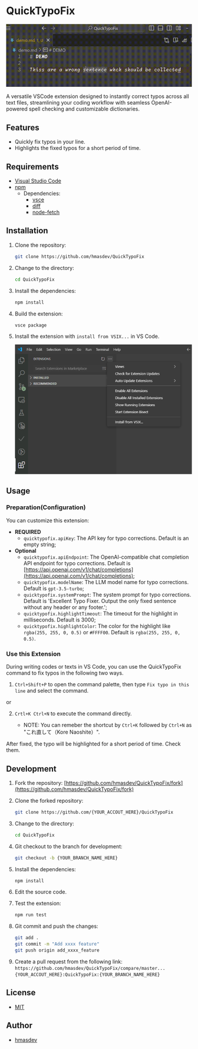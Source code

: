 # QuickTypoFix

![demo](./images/demo.gif)

A versatile VSCode extension designed to instantly correct typos across all text files,
streamlining your coding workflow with seamless OpenAI-powered spell checking and customizable dictionaries.

## Features

- Quickly fix typos in your line.
- Highlights the fixed typos for a short period of time.

## Requirements

- [Visual Studio Code](https://code.visualstudio.com/)
- [npm](https://www.npmjs.com/get-npm)
  - Dependencies:
    - [vsce](https://code.visualstudio.com/api/working-with-extensions/publishing-extension)
    - [diff](https://www.npmjs.com/package/diff)
    - [node-fetch](https://www.npmjs.com/package/node-fetch)

## Installation

1. Clone the repository:

    ```sh
    git clone https://github.com/hmasdev/QuickTypoFix
    ```

2. Change to the directory:

    ```sh
    cd QuickTypoFix
    ```

3. Install the dependencies:

    ```sh
    npm install
    ```

4. Build the extension:

    ```sh
    vsce package
    ```

5. Install the extension with `install from VSIX...` in VS Code.

    ![Install the extension](./images/install-extension.png)

## Usage

### Preparation(Configuration)

You can customize this extension:

- **REQUIRED**
  - `quicktypofix.apiKey`: The API key for typo corrections. Default is an empty string;
- **Optional**
  - `quicktypofix.apiEndpoint`: The OpenAI-compatible chat completion API endpoint for typo corrections. Default is [https://api.openai.com/v1/chat/completions](https://api.openai.com/v1/chat/completions);
  - `quicktypofix.modelName`: The LLM model name for typo corrections. Default is `gpt-3.5-turbo`;
  - `quicktypofix.systemPrompt`: The system prompt for typo corrections. Default is 'Excellent Typo Fixer. Output the only fixed sentence without any header or any footer.';
  - `quicktypofix.highlightTimeout`: The timeout for the highlight in milliseconds. Default is 3000;
  - `quicktypofix.highlightColor`: The color for the highlight like `rgba(255, 255, 0, 0.5)` or `#FFFF00`. Default is `rgba(255, 255, 0, 0.5)`.

### Use this Extension

During writing codes or texts in VS Code, you can use the QuickTypoFix command to fix typos in the following two ways.

1. `Ctrl+Shift+P` to open the command palette, then type `Fix typo in this line` and select the command.

or

2. `Crtl+K Ctrl+N` to execute the command directly.

   - NOTE: You can remeber the shortcut by `Ctrl+K` followed by `Ctrl+N` as "これ直して（Kore Naoshite）".

After fixed, the typo will be highlighted for a short period of time. Check them.

## Development

1. Fork the repository: [https://github.com/hmasdev/QuickTypoFix/fork](https://github.com/hmasdev/QuickTypoFix/fork)

2. Clone the forked repository:

    ```sh
    git clone https://github.com/{YOUR_ACCOUT_HERE}/QuickTypoFix
    ```

3. Change to the directory:

    ```sh
    cd QuickTypoFix
    ```

4. Git checkout to the branch for development:

    ```sh
    git checkout -b {YOUR_BRANCH_NAME_HERE}
    ```

5. Install the dependencies:

    ```sh
    npm install
    ```

6. Edit the source code.

7. Test the extension:

    ```sh
    npm run test
    ```

8. Git commit and push the changes:

    ```sh
    git add .
    git commit -m "Add xxxx feature"
    git push origin add_xxxx_feature
    ```

9. Create a pull request from the following link: `https://github.com/hmasdev/QuickTypoFix/compare/master...{YOUR_ACCOUT_HERE}:QuickTypoFix:{YOUR_BRANCH_NAME_HERE}`

## License

- [MIT](./LICENSE)

## Author

- [hmasdev](https://github.com/hmasdev)
